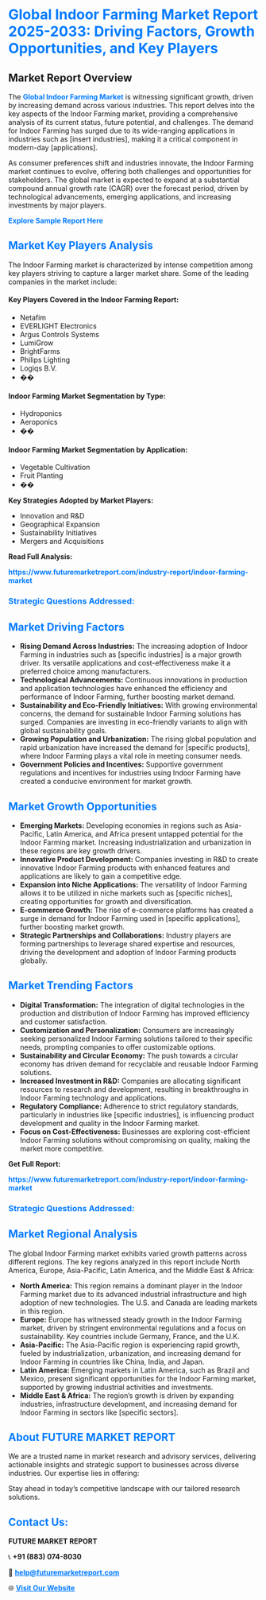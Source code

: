 <h1 style="color: #007BFF;">Global Indoor Farming Market Report 2025-2033: Driving Factors, Growth Opportunities, and Key Players</h1>

<section id="overview">
<h2>Market Report Overview</h2>
<p>The <a href="https://www.futuremarketreport.com/industry-report/indoor-farming-market" style="color: #007BFF; text-decoration: none;"><strong>Global Indoor Farming Market</strong></a> is witnessing significant growth, driven by increasing demand across various industries. This report delves into the key aspects of the Indoor Farming market, providing a comprehensive analysis of its current status, future potential, and challenges. The demand for Indoor Farming has surged due to its wide-ranging applications in industries such as [insert industries], making it a critical component in modern-day [applications].</p>
<p>As consumer preferences shift and industries innovate, the Indoor Farming market continues to evolve, offering both challenges and opportunities for stakeholders. The global market is expected to expand at a substantial compound annual growth rate (CAGR) over the forecast period, driven by technological advancements, emerging applications, and increasing investments by major players.</p>
</section>

<section id="overview">
<p><a href="https://www.futuremarketreport.com/request-sample/reportId=118485" style="color: #007BFF; text-decoration: none;"><strong>Explore Sample Report Here</strong></a></p>
</section>

<section id="key-players">
<h2 style="color: #007BFF;">Market Key Players Analysis</h2>
<p>The Indoor Farming market is characterized by intense competition among key players striving to capture a larger market share. Some of the leading companies in the market include:</p>
<h4>Key Players Covered in the Indoor Farming Report:</h4>
<ul><li>Netafim</li><li>EVERLIGHT Electronics</li><li>Argus Controls Systems</li><li>LumiGrow</li><li>BrightFarms</li><li>Philips Lighting</li><li>Logiqs B.V.</li><li>��</li></ul>
<h4>Indoor Farming Market Segmentation by Type:</h4>
<ul><li>Hydroponics</li><li>Aeroponics</li><li>��</li></ul>

<h4>Indoor Farming Market Segmentation by Application:</h4>
<ul><li>Vegetable Cultivation</li><li>Fruit Planting</li><li>��</li></ul>
<p><strong>Key Strategies Adopted by Market Players:</strong></p>
<ul>
<li>Innovation and R&D</li>
<li>Geographical Expansion</li>
<li>Sustainability Initiatives</li>
<li>Mergers and Acquisitions</li>
</ul>
</section>

<section>
<p><strong>Read Full Analysis: </strong></p><a href="https://www.futuremarketreport.com/industry-report/indoor-farming-market" style="color: #007BFF; text-decoration: none;"><strong>https://www.futuremarketreport.com/industry-report/indoor-farming-market</strong></a>
<h3 style="color: #007BFF;">Strategic Questions Addressed:</h3>
</section>

<section id="driving-factors">
<h2 style="color: #007BFF;">Market Driving Factors</h2>
<ul>
<li><strong>Rising Demand Across Industries:</strong> The increasing adoption of Indoor Farming in industries such as [specific industries] is a major growth driver. Its versatile applications and cost-effectiveness make it a preferred choice among manufacturers.</li>
<li><strong>Technological Advancements:</strong> Continuous innovations in production and application technologies have enhanced the efficiency and performance of Indoor Farming, further boosting market demand.</li>
<li><strong>Sustainability and Eco-Friendly Initiatives:</strong> With growing environmental concerns, the demand for sustainable Indoor Farming solutions has surged. Companies are investing in eco-friendly variants to align with global sustainability goals.</li>
<li><strong>Growing Population and Urbanization:</strong> The rising global population and rapid urbanization have increased the demand for [specific products], where Indoor Farming plays a vital role in meeting consumer needs.</li>
<li><strong>Government Policies and Incentives:</strong> Supportive government regulations and incentives for industries using Indoor Farming have created a conducive environment for market growth.</li>
</ul>
</section>

<section id="growth-opportunities">
<h2 style="color: #007BFF;">Market Growth Opportunities</h2>
<ul>
<li><strong>Emerging Markets:</strong> Developing economies in regions such as Asia-Pacific, Latin America, and Africa present untapped potential for the Indoor Farming market. Increasing industrialization and urbanization in these regions are key growth drivers.</li>
<li><strong>Innovative Product Development:</strong> Companies investing in R&D to create innovative Indoor Farming products with enhanced features and applications are likely to gain a competitive edge.</li>
<li><strong>Expansion into Niche Applications:</strong> The versatility of Indoor Farming allows it to be utilized in niche markets such as [specific niches], creating opportunities for growth and diversification.</li>
<li><strong>E-commerce Growth:</strong> The rise of e-commerce platforms has created a surge in demand for Indoor Farming used in [specific applications], further boosting market growth.</li>
<li><strong>Strategic Partnerships and Collaborations:</strong> Industry players are forming partnerships to leverage shared expertise and resources, driving the development and adoption of Indoor Farming products globally.</li>
</ul>
</section>

<section id="trending-factors">
<h2 style="color: #007BFF;">Market Trending Factors</h2>
<ul>
<li><strong>Digital Transformation:</strong> The integration of digital technologies in the production and distribution of Indoor Farming has improved efficiency and customer satisfaction.</li>
<li><strong>Customization and Personalization:</strong> Consumers are increasingly seeking personalized Indoor Farming solutions tailored to their specific needs, prompting companies to offer customizable options.</li>
<li><strong>Sustainability and Circular Economy:</strong> The push towards a circular economy has driven demand for recyclable and reusable Indoor Farming solutions.</li>
<li><strong>Increased Investment in R&D:</strong> Companies are allocating significant resources to research and development, resulting in breakthroughs in Indoor Farming technology and applications.</li>
<li><strong>Regulatory Compliance:</strong> Adherence to strict regulatory standards, particularly in industries like [specific industries], is influencing product development and quality in the Indoor Farming market.</li>
<li><strong>Focus on Cost-Effectiveness:</strong> Businesses are exploring cost-efficient Indoor Farming solutions without compromising on quality, making the market more competitive.</li>
</ul>
</section>

<section>
<p><strong>Get Full Report: </strong></p><a href="https://www.futuremarketreport.com/industry-report/indoor-farming-market" style="color: #007BFF; text-decoration: none;"><strong>https://www.futuremarketreport.com/industry-report/indoor-farming-market</strong></a>
<h3 style="color: #007BFF;">Strategic Questions Addressed:</h3>
</section>


<section id="regional-analysis">
<h2 style="color: #007BFF;">Market Regional Analysis</h2>
<p>The global Indoor Farming market exhibits varied growth patterns across different regions. The key regions analyzed in this report include North America, Europe, Asia-Pacific, Latin America, and the Middle East & Africa:</p>
<ul>
<li><strong>North America:</strong> This region remains a dominant player in the Indoor Farming market due to its advanced industrial infrastructure and high adoption of new technologies. The U.S. and Canada are leading markets in this region.</li>
<li><strong>Europe:</strong> Europe has witnessed steady growth in the Indoor Farming market, driven by stringent environmental regulations and a focus on sustainability. Key countries include Germany, France, and the U.K.</li>
<li><strong>Asia-Pacific:</strong> The Asia-Pacific region is experiencing rapid growth, fueled by industrialization, urbanization, and increasing demand for Indoor Farming in countries like China, India, and Japan.</li>
<li><strong>Latin America:</strong> Emerging markets in Latin America, such as Brazil and Mexico, present significant opportunities for the Indoor Farming market, supported by growing industrial activities and investments.</li>
<li><strong>Middle East & Africa:</strong> The region’s growth is driven by expanding industries, infrastructure development, and increasing demand for Indoor Farming in sectors like [specific sectors].</li>
</ul>
</section>

<footer>
<h2 style="color: #007BFF;">About FUTURE MARKET REPORT</h2>
<p>We are a trusted name in market research and advisory services, delivering actionable insights and strategic support to businesses across diverse industries. Our expertise lies in offering:</p>

<p>Stay ahead in today’s competitive landscape with our tailored research solutions.</p>

<h2 style="color: #007BFF;">Contact Us:</h2>
<p><strong>FUTURE MARKET REPORT</strong></p>
<p>📞 <strong>+91 (883) 074-8030</strong></p>
<p>📧 <strong><a href="mailto:help@futuremarketreport.com" style="color: #007BFF;">help@futuremarketreport.com</a></strong></p>
<p>🌐 <strong><a href="https://www.futuremarketreport.com/" style="color: #007BFF;">Visit Our Website</a></strong></p>
</footer>